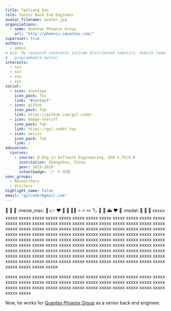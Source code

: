 ```yaml
---
title: Yanliang Gao
role: Senior Back End Engineer
avatar_filename: avatar.jpg
organizations:
  - name: Quantex Phoenix Group
    url: "http://phoenix.iquantex.com/"
superuser: true
authors:
  - admin
# bio: My research interests include distributed robotics, mobile computing and
#   programmable matter.
interests:
  - xxx
  - xxx
  - xxx
  - xxx
social:
  - icon: envelope
    icon_pack: fas
    link: "#contact"
  - icon: github
    icon_pack: fab
    link: https://github.com/gyl-coder
  - icon: badge-sheriff
    icon_pack: fab
    link: https://gyl-coder.top
  - icon: weixin
    icon_pack: fab
    link: /
education:
  courses:
    - course: B.Eng in Software Engineering, GPA 3.75/4.0
      institution: Zhengzhou, China
      year: 2015-2019
      schoolbadge: '/' # 校徽
user_groups:
  - Researchers
  - Visitors
highlight_name: false
email: "gylcoder@gmail.com"
---
```

 :clap:   :tada:  :raised_hands:  :meow_mac:  :rocket:  :point_right:  :heart:  :pray:   :blue_heart:   🧙‍♂️ ⭐️ 🔥 ✏️  🏷  📸   🚀 :ambulance: ❤️ :purple_heart:  :medal:  :mega: :star_struck:  :bug:  xxxxx xxxxx xxxxx xxxxx xxxxx xxxxx xxxxx xxxxx xxxxx xxxxx xxxxx xxxxx xxxxx xxxxx xxxxx xxxxx xxxxx xxxxx xxxxx xxxxx xxxxx xxxxx xxxxx xxxxx xxxxx xxxxx xxxxx xxxxx xxxxx xxxxx xxxxx xxxxx xxxxx xxxxx xxxxx xxxxx xxxxx xxxxx   xxxxx xxxxx xxxxx xxxxx xxxxx xxxxx xxxxx xxxxx xxxxx xxxxx xxxxx xxxxx xxxxx xxxxx xxxxx xxxxx xxxxx xxxxx xxxxx xxxxx xxxxx xxxxx xxxxx xxxxx xxxxx xxxxx xxxxx xxxxx xxxxx xxxxx xxxxx xxxxx xxxxx xxxxx xxxxx xxxxx xxxxx xxxxx   xxxxx xxxxx xxxxx xxxxx xxxxx xxxxx xxxxx xxxxx xxxxx xxxxx xxxxx xxxxx xxxxx xxxxx xxxxx xxxxx xxxxx xxxxx xxxxx xxxxx xxxxx xxxxx xxxxx xxxxx xxxxx xxxxx xxxxx xxxxx xxxxx xxxxx xxxxx xxxxx xxxxx xxxxx xxxxx xxxxx xxxxx 

xxxxx   xxxxx xxxxx xxxxx xxxxx xxxxx xxxxx xxxxx xxxxx xxxxx xxxxx xxxxx xxxxx xxxxx xxxxx xxxxx xxxxx xxxxx xxxxx xxxxx xxxxx xxxxx xxxxx xxxxx xxxxx xxxxx xxxxx xxxxx xxxxx xxxxx xxxxx xxxxx xxxxx xxxxx xxxxx xxxxx xxxxx xxxxx 

Now, he works for [Quantex Phoenix Group](http://phoenix.iquantex.com/) as a senior back end engineer.



